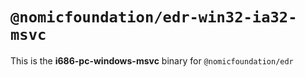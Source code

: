 # `@nomicfoundation/edr-win32-ia32-msvc`

This is the **i686-pc-windows-msvc** binary for `@nomicfoundation/edr`
